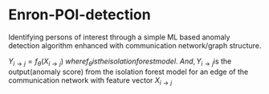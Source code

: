 # Enron-POI-detection
 Identifying persons of interest through a simple ML based anomaly detection algorithm enhanced with communication network/graph structure.

$Y_{i \rightarrow j} = f_\theta \left( X_{i \rightarrow j} \right)$
$where f_\theta is the isolation forest model.$
$And, Y_{i \rightarrow j} \text{is the output(anomaly score) from the isolation forest model for an edge of the communication network with feature vector } X_{i \rightarrow j}$


